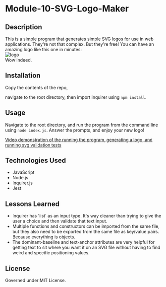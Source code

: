 # Module-10-SVG-Logo-Maker

## Description

This is a simple program that generates simple SVG logos for use in web applications. They're
not that complex. But they're free! You can have an amazing logo like this one in minutes: <br>
![logo](https://github.com/DSHowarth/Module-10-SVG-Logo-Maker/assets/26019293/ced481b0-cc8d-4e5b-8503-a4f1b1b75c59) <br>
Wow indeed.

## Installation

Copy the contents of the repo, 

navigate to the root directory, 
then import inquirer using ```npm install```. 

## Usage

Navigate to the root directory, 
and run the program from the command line using ```node index.js```. 
Answer the prompts, and enjoy your new logo!

[Video demonstration of the running the program, generating a logo, and running svg validation tests](https://drive.google.com/file/d/1SbE25IzEOc_9OOUXU52cX8fxZrPpAmuO/view?usp=sharing)

## Technologies Used

- JavaScript
- Node.js
- Inquirer.js
- Jest

## Lessons Learned

- Inquirer has 'list' as an input type. It's way cleaner than trying to give the user a choice 
and then validate that text input.
- Multiple functions and constructors can be imported from the same file, but they also need to be exported from the same file as key/value pairs. Because everything is objects. 
- The dominant-baseline and text-anchor attributes are very helpful for getting text to sit where you want it on an SVG file without having to find weird and specific positioning values. 

## License

Governed under MIT License.
